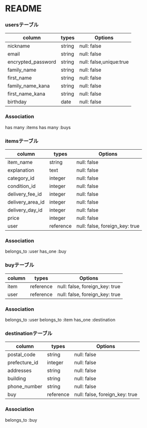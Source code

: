 # README

### usersテーブル
|column            |types |Options                |
|------------------|------|-----------------------|
|nickname          |string|null: false            |
|email             |string|null: false            |
|encrypted_password|string|null: false,unique:true|
|family_name       |string|null: false            |
|first_name        |string|null: false            |
|family_name_kana  |string|null: false            |
|first_name_kana   |string|null: false            |
|birthday          |date  |null: false            |

### Association
has many :items
has many :buys

### itemsテーブル
|column          |types        |Options                       |
|----------------|-------------|------------------------------|
|item_name       |string       |null: false                   |
|explanation     |text         |null: false                   |
|category_id     |integer      |null: false                   |
|condition_id    |integer      |null: false                   |
|delivery_fee_id |integer      |null: false                   |
|delivery_area_id|integer      |null: false                   |
|delivery_day_id |integer      |null: false                   |
|price           |integer      |null: false                   |
|user            |reference    |null: false, foreign_key: true|

### Association
belongs_to :user
has_one :buy

### buyテーブル
|column     |types    |Options                       |
|-----------|---------|------------------------------|
|item       |reference|null: false, foreign_key: true|
|user       |reference|null: false, foreign_key: true|

### Association
belongs_to :user
belongs_to :item
has_one :destination

### destinationテーブル
|column      |types  |Options                       |
|--------------|---------|------------------------------|
|postal_code   |string   |null: false                   |
|prefecture_id |integer  |null: false                   |
|addresses     |string   |null: false                   |
|building      |string   |null: false                   |
|phone_number  |string   |null: false                   |
|buy           |reference|null: false, foreign_key: true|

### Association
belongs_to :buy




